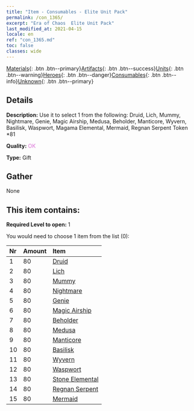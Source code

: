 ```yaml
---
title: "Item - Consumables - Elite Unit Pack"
permalink: /con_1365/
excerpt: "Era of Chaos  Elite Unit Pack"
last_modified_at: 2021-04-15
locale: en
ref: "con_1365.md"
toc: false
classes: wide
---
```

 [Materials](/Items/){: .btn .btn--primary}[Artifacts](/Items/Artifacts/){: .btn .btn--success}[Units](/Items/Units/){: .btn .btn--warning}[Heroes](/Items/Heroes/){: .btn .btn--danger}[Consumables](/Items/Consumables/){: .btn .btn--info}[Unknown](/Items/Unknown/){: .btn .btn--primary}

## Details
 **Description:** Use it to select 1 from the following: Druid, Lich, Mummy, Nightmare, Genie, Magic Airship, Medusa, Beholder, Manticore, Wyvern, Basilisk, Waspwort, Magama Elemental, Mermaid, Regnan Serpent Token *81

 **Quality:** <span style="color: #DA70D6">OK</span>

 **Type:** Gift

## Gather

  None

## This item contains:

 **Required Level to open:** 1

 You would need to choose 1 item from the list (0):

  | Nr | Amount |     Item    |
  |:---|:-------|:------------|
  | 1 | 80 | [Druid](/Items/unt_206/) |  | 
  | 2 | 80 | [Lich](/Items/unt_212/) |  | 
  | 3 | 80 | [Mummy](/Items/unt_215/) |  | 
  | 4 | 80 | [Nightmare](/Items/unt_233/) |  | 
  | 5 | 80 | [Genie](/Items/unt_239/) |  | 
  | 6 | 80 | [Magic Airship](/Items/unt_242/) |  | 
  | 7 | 80 | [Beholder](/Items/unt_246/) |  | 
  | 8 | 80 | [Medusa](/Items/unt_247/) |  | 
  | 9 | 80 | [Manticore](/Items/unt_249/) |  | 
  | 10 | 80 | [Basilisk](/Items/unt_256/) |  | 
  | 11 | 80 | [Wyvern](/Items/unt_258/) |  | 
  | 12 | 80 | [Waspwort](/Items/unt_260/) |  | 
  | 13 | 80 | [Stone Elemental](/Items/unt_266/) |  | 
  | 14 | 80 | [Regnan Serpent](/Items/unt_276/) |  | 
  | 15 | 80 | [Mermaid](/Items/unt_277/) |  | 
